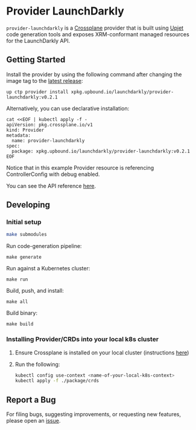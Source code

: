# Provider LaunchDarkly

`provider-launchdarkly` is a [Crossplane](https://crossplane.io/) provider that
is built using [Upjet](https://github.com/crossplane/upjet) code
generation tools and exposes XRM-conformant managed resources for the
LaunchDarkly API.

## Getting Started

Install the provider by using the following command after changing the image tag
to the [latest release](https://marketplace.upbound.io/providers/launchdarkly/provider-launchdarkly):

<!-- x-release-please-start-version -->

```
up ctp provider install xpkg.upbound.io/launchdarkly/provider-launchdarkly:v0.2.1
```

<!-- x-release-please-end -->

Alternatively, you can use declarative installation:

<!-- x-release-please-start-version -->

```
cat <<EOF | kubectl apply -f -
apiVersion: pkg.crossplane.io/v1
kind: Provider
metadata:
  name: provider-launchdarkly
spec:
  package: xpkg.upbound.io/launchdarkly/provider-launchdarkly:v0.2.1
EOF
```

<!-- x-release-please-end -->

Notice that in this example Provider resource is referencing ControllerConfig with debug enabled.

You can see the API reference [here](https://doc.crds.dev/github.com/launchdarkly/crossplane-provider-launchdarkly).

## Developing

### Initial setup

```bash
make submodules
```

Run code-generation pipeline:

```console
make generate
```

Run against a Kubernetes cluster:

```console
make run
```

Build, push, and install:

```console
make all
```

Build binary:

```console
make build
```

### Installing Provider/CRDs into your local k8s cluster

1. Ensure Crossplane is installed on your local cluster (instructions [here](https://docs.crossplane.io/latest/software/install/))
2. Run the following:

   ```bash
   kubectl config use-context <name-of-your-local-k8s-context>
   kubectl apply -f ./package/crds
   ```

## Report a Bug

For filing bugs, suggesting improvements, or requesting new features, please
open an [issue](https://github.com/launchdarkly/crossplane-provider-launchdarkly/issues).
